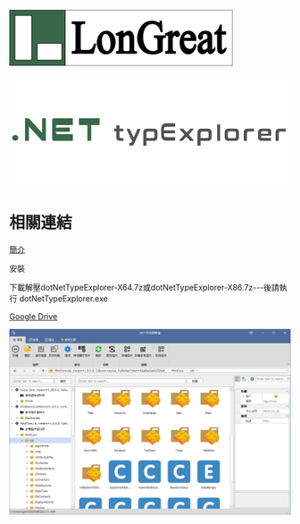 ![Logo](LonGreatTitle.png)

![Logo](dotNetTypeExplorer.png)

# 相關連結

[簡介](/CHT/Introduction.pdf)

安裝

下載解壓dotNetTypeExplorer-X64.7z或dotNetTypeExplorer-X86.7z---後請執行 dotNetTypeExplorer.exe 

[Google Drive](https://drive.google.com/drive/folders/1M4NXi-pROmYhcG6mnI3nuXsNL8iUuQS-?usp=sharing)

![Logo](dotNetTypeExplorer1.png)
